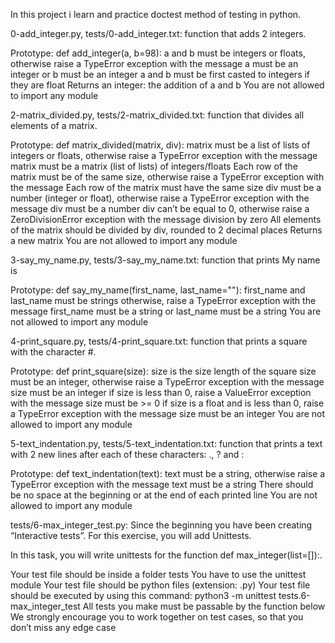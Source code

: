 In this project i learn and practice doctest method of testing in python.

0-add_integer.py, tests/0-add_integer.txt:  function that adds 2 integers.

Prototype: def add_integer(a, b=98):
a and b must be integers or floats, otherwise raise a TypeError exception with
the message a must be an integer or b must be an integer
a and b must be first casted to integers if they are float
Returns an integer: the addition of a and b
You are not allowed to import any module

2-matrix_divided.py, tests/2-matrix_divided.txt: function that divides all
elements of a matrix.

Prototype: def matrix_divided(matrix, div):
matrix must be a list of lists of integers or floats, otherwise raise a
TypeError exception with the message matrix must be a matrix (list of lists) of
integers/floats
Each row of the matrix must be of the same size, otherwise raise a TypeError
exception with the message Each row of the matrix must have the same size
div must be a number (integer or float), otherwise raise a TypeError exception
with the message div must be a number
div can’t be equal to 0, otherwise raise a ZeroDivisionError exception with the
message division by zero
All elements of the matrix should be divided by div, rounded to 2 decimal places
Returns a new matrix
You are not allowed to import any module

3-say_my_name.py, tests/3-say_my_name.txt:  function that prints My name is
<first name> <last name>

Prototype: def say_my_name(first_name, last_name=""):
first_name and last_name must be strings otherwise, raise a TypeError exception
with the message first_name must be a string or last_name must be a string
You are not allowed to import any module

4-print_square.py, tests/4-print_square.txt: function that prints a square with
the character #.

Prototype: def print_square(size):
size is the size length of the square
size must be an integer, otherwise raise a TypeError exception with the message
size must be an integer
if size is less than 0, raise a ValueError exception with the message size must
be >= 0
if size is a float and is less than 0, raise a TypeError exception with the
message size must be an integer
You are not allowed to import any module

5-text_indentation.py, tests/5-text_indentation.txt: function that prints a text
with 2 new lines after each of these characters: ., ? and :

Prototype: def text_indentation(text):
text must be a string, otherwise raise a TypeError exception with the message
text must be a string
There should be no space at the beginning or at the end of each printed line
You are not allowed to import any module

tests/6-max_integer_test.py: Since the beginning you have been creating
“Interactive tests”. For this exercise, you will add Unittests.

In this task, you will write unittests for the function def max_integer(list=[]):.

Your test file should be inside a folder tests
You have to use the unittest module
Your test file should be python files (extension: .py)
Your test file should be executed by using this command: python3 -m unittest
tests.6-max_integer_test
All tests you make must be passable by the function below
We strongly encourage you to work together on test cases, so that you don’t miss
any edge case